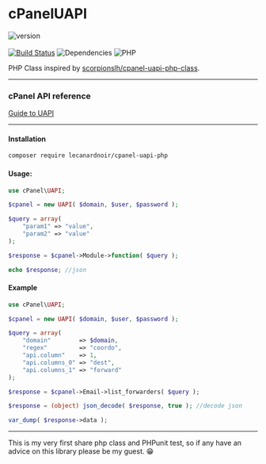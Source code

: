 # cPanelUAPI
![version](https://img.shields.io/badge/version-1.0-brightgreen)<br><br>
[![Build Status](https://travis-ci.com/LeCanardNoir/cPanelUAPI.svg?branch=master)](https://travis-ci.com/LeCanardNoir/cPanelUAPI) ![Dependencies](https://img.shields.io/badge/GuzzleHttp%2FCLient-Dependencies-blue) ![PHP](https://img.shields.io/badge/PHP-%5E7.2-brightgreen)

PHP Class inspired by [scorpionslh/cpanel-uapi-php-class](https://github.com/scorpionslh/cpanel-uapi-php-class).
***
### cPanel API reference
<a href="https://documentation.cpanel.net/display/DD/Guide+to+UAPI" taget="_blank">Guide to UAPI</a>
***
#### Installation
```bash
composer require lecanardnoir/cpanel-uapi-php
```
#### Usage:
```php
use cPanel\UAPI;

$cpanel = new UAPI( $domain, $user, $password );

$query = array(
    "param1" => "value",
    "param2" => "value"
);

$response = $cpanel->Module->function( $query );

echo $response; //json

```
#### Example
```php
use cPanel\UAPI;

$cpanel = new UAPI( $domain, $user, $password );

$query = array(
    "domain"        => $domain,
    "regex"         => "coordo",
    "api.column"    => 1,
    "api.columns_0" => "dest",
    "api.columns_1" => "forward"
);

$response = $cpanel->Email->list_forwarders( $query );

$response = (object) json_decode( $response, true ); //decode json

var_dump( $response->data );

```
***
This is my very first share php class and PHPunit test, so if any have an advice on this library please be my guest. :grin:
